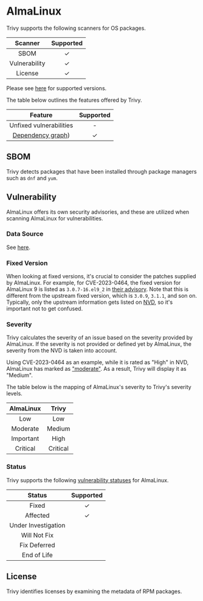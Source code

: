 # AlmaLinux
Trivy supports the following scanners for OS packages.

|    Scanner    | Supported |
| :-----------: | :-------: |
|     SBOM      |     ✓     |
| Vulnerability |     ✓     |
|    License    |     ✓     |

Please see [here](index.md#supported-os) for supported versions.

The table below outlines the features offered by Trivy.

|                Feature                | Supported |
| :-----------------------------------: | :-------: |
|        Unfixed vulnerabilities        |     -     |
| [Dependency graph][dependench-graph]) |     ✓     |

## SBOM
Trivy detects packages that have been installed through package managers such as `dnf` and `yum`.

## Vulnerability
AlmaLinux offers its own security advisories, and these are utilized when scanning AlmaLinux for vulnerabilities.

### Data Source
See [here](../../scanner/vulnerability/os#data-sources).

### Fixed Version
When looking at fixed versions, it's crucial to consider the patches supplied by AlmaLinux.
For example, for CVE-2023-0464, the fixed version for AlmaLinux 9 is listed as `3.0.7-16.el9_2` in [their advisory][ALSA-2023:3722].
Note that this is different from the upstream fixed version, which is `3.0.9`, `3.1.1`, and son on.
Typically, only the upstream information gets listed on [NVD], so it's important not to get confused.

### Severity
Trivy calculates the severity of an issue based on the severity provided by AlmaLinux.
If the severity is not provided or defined yet by AlmaLinux, the severity from the NVD is taken into account.

Using CVE-2023-0464 as an example, while it is rated as "High" in NVD, AlmaLinux has marked as ["moderate"][ALSA-2023:3722].
As a result, Trivy will display it as "Medium".

The table below is the mapping of AlmaLinux's severity to Trivy's severity levels.

| AlmaLinux |  Trivy   |
| :-------: | :------: |
|    Low    |   Low    |
| Moderate  |  Medium  |
| Important |   High   |
| Critical  | Critical |

### Status
Trivy supports the following [vulnerability statuses] for AlmaLinux.

|       Status        | Supported |
| :-----------------: | :-------: |
|        Fixed        |     ✓     |
|      Affected       |     ✓     |
| Under Investigation |           |
|    Will Not Fix     |           |
|    Fix Deferred     |           |
|     End of Life     |           |


## License
Trivy identifies licenses by examining the metadata of RPM packages.

[dependench-graph]: ../../configuration/reporting.md#show-origins-of-vulnerable-dependencies

[errata]: https://errata.almalinux.org/

[ALSA-2023:3722]: https://errata.almalinux.org/9/ALSA-2023-3722.html
[NVD]: https://nvd.nist.gov/vuln/detail/CVE-2023-0464

[vulnerability statuses]: ../../configuration/filtering.md#by-status